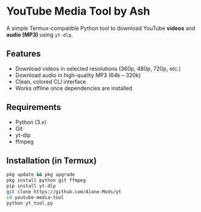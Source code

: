 # YouTube Media Tool by Ash

A simple Termux-compatible Python tool to download YouTube **videos** and **audio (MP3)** using `yt-dlp`.

## Features

- Download videos in selected resolutions (360p, 480p, 720p, etc.)
- Download audio in high-quality MP3 (64k – 320k)
- Clean, colored CLI interface
- Works offline once dependencies are installed

## Requirements

- Python (3.x)
- Git
- yt-dlp
- ffmpeg

## Installation (in Termux)

```bash
pkg update && pkg upgrade
pkg install python git ffmpeg
pip install yt-dlp
git clone https://github.com/Alone-Mods/yt
cd youtube-media-tool
python yt_tool.py

